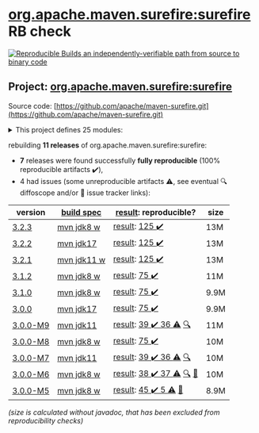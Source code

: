 [org.apache.maven.surefire:surefire](https://central.sonatype.com/artifact/org.apache.maven.surefire/surefire/versions) RB check
=======

[![Reproducible Builds](https://reproducible-builds.org/images/logos/rb.svg) an independently-verifiable path from source to binary code](https://reproducible-builds.org/)

## Project: [org.apache.maven.surefire:surefire](https://central.sonatype.com/artifact/org.apache.maven.surefire/surefire/versions)

Source code: [https://github.com/apache/maven-surefire.git](https://github.com/apache/maven-surefire.git)

<details><summary>This project defines 25 modules:</summary>

* [org.apache.maven.plugins:maven-failsafe-plugin](https://central.sonatype.com/artifact/org.apache.maven.plugins/maven-failsafe-plugin/3.2.3)
* [org.apache.maven.plugins:maven-surefire-plugin](https://central.sonatype.com/artifact/org.apache.maven.plugins/maven-surefire-plugin/3.2.3)
* [org.apache.maven.plugins:maven-surefire-report-plugin](https://central.sonatype.com/artifact/org.apache.maven.plugins/maven-surefire-report-plugin/3.2.3)
* [org.apache.maven.surefire:common-java5](https://central.sonatype.com/artifact/org.apache.maven.surefire/common-java5/3.2.3)
* [org.apache.maven.surefire:common-junit3](https://central.sonatype.com/artifact/org.apache.maven.surefire/common-junit3/3.2.3)
* [org.apache.maven.surefire:common-junit4](https://central.sonatype.com/artifact/org.apache.maven.surefire/common-junit4/3.2.3)
* [org.apache.maven.surefire:common-junit48](https://central.sonatype.com/artifact/org.apache.maven.surefire/common-junit48/3.2.3)
* [org.apache.maven.surefire:maven-surefire-common](https://central.sonatype.com/artifact/org.apache.maven.surefire/maven-surefire-common/3.2.3)
* [org.apache.maven.surefire:surefire](https://central.sonatype.com/artifact/org.apache.maven.surefire/surefire/3.2.3)
* [org.apache.maven.surefire:surefire-api](https://central.sonatype.com/artifact/org.apache.maven.surefire/surefire-api/3.2.3)
* [org.apache.maven.surefire:surefire-booter](https://central.sonatype.com/artifact/org.apache.maven.surefire/surefire-booter/3.2.3)
* [org.apache.maven.surefire:surefire-extensions-api](https://central.sonatype.com/artifact/org.apache.maven.surefire/surefire-extensions-api/3.2.3)
* [org.apache.maven.surefire:surefire-extensions-spi](https://central.sonatype.com/artifact/org.apache.maven.surefire/surefire-extensions-spi/3.2.3)
* [org.apache.maven.surefire:surefire-grouper](https://central.sonatype.com/artifact/org.apache.maven.surefire/surefire-grouper/3.2.3)
* [org.apache.maven.surefire:surefire-junit-platform](https://central.sonatype.com/artifact/org.apache.maven.surefire/surefire-junit-platform/3.2.3)
* [org.apache.maven.surefire:surefire-junit3](https://central.sonatype.com/artifact/org.apache.maven.surefire/surefire-junit3/3.2.3)
* [org.apache.maven.surefire:surefire-junit4](https://central.sonatype.com/artifact/org.apache.maven.surefire/surefire-junit4/3.2.3)
* [org.apache.maven.surefire:surefire-junit47](https://central.sonatype.com/artifact/org.apache.maven.surefire/surefire-junit47/3.2.3)
* [org.apache.maven.surefire:surefire-logger-api](https://central.sonatype.com/artifact/org.apache.maven.surefire/surefire-logger-api/3.2.3)
* [org.apache.maven.surefire:surefire-providers](https://central.sonatype.com/artifact/org.apache.maven.surefire/surefire-providers/3.2.3)
* [org.apache.maven.surefire:surefire-report-parser](https://central.sonatype.com/artifact/org.apache.maven.surefire/surefire-report-parser/3.2.3)
* [org.apache.maven.surefire:surefire-shadefire](https://central.sonatype.com/artifact/org.apache.maven.surefire/surefire-shadefire/3.2.3)
* [org.apache.maven.surefire:surefire-shared-utils](https://central.sonatype.com/artifact/org.apache.maven.surefire/surefire-shared-utils/3.2.3)
* [org.apache.maven.surefire:surefire-testng](https://central.sonatype.com/artifact/org.apache.maven.surefire/surefire-testng/3.2.3)
* [org.apache.maven.surefire:surefire-testng-utils](https://central.sonatype.com/artifact/org.apache.maven.surefire/surefire-testng-utils/3.2.3)
</details>

rebuilding **11 releases** of org.apache.maven.surefire:surefire:
- **7** releases were found successfully **fully reproducible** (100% reproducible artifacts :heavy_check_mark:),
- 4 had issues (some unreproducible artifacts :warning:, see eventual :mag: diffoscope and/or :memo: issue tracker links):

| version | [build spec](/BUILDSPEC.md) | [result](https://reproducible-builds.org/docs/jvm/): reproducible? | size |
| -- | --------- | ------ | -- |
| [3.2.3](https://central.sonatype.com/artifact/org.apache.maven.surefire/surefire/3.2.3/pom) | [mvn jdk8 w](surefire-3.2.3.buildspec) | [result](surefire-3.2.3.buildinfo): [125 :heavy_check_mark: ](surefire-3.2.3.buildcompare) | 13M |
| [3.2.2](https://central.sonatype.com/artifact/org.apache.maven.surefire/surefire/3.2.2/pom) | [mvn jdk17](surefire-3.2.2.buildspec) | [result](surefire-3.2.2.buildinfo): [125 :heavy_check_mark: ](surefire-3.2.2.buildcompare) | 13M |
| [3.2.1](https://central.sonatype.com/artifact/org.apache.maven.surefire/surefire/3.2.1/pom) | [mvn jdk11 w](surefire-3.2.1.buildspec) | [result](surefire-3.2.1.buildinfo): [125 :heavy_check_mark: ](surefire-3.2.1.buildcompare) | 13M |
| [3.1.2](https://central.sonatype.com/artifact/org.apache.maven.surefire/surefire/3.1.2/pom) | [mvn jdk8 w](surefire-3.1.2.buildspec) | [result](surefire-3.1.2.buildinfo): [75 :heavy_check_mark: ](surefire-3.1.2.buildcompare) | 11M |
| [3.1.0](https://central.sonatype.com/artifact/org.apache.maven.surefire/surefire/3.1.0/pom) | [mvn jdk8 w](surefire-3.1.0.buildspec) | [result](surefire-3.1.0.buildinfo): [75 :heavy_check_mark: ](surefire-3.1.0.buildcompare) | 9.9M |
| [3.0.0](https://central.sonatype.com/artifact/org.apache.maven.surefire/surefire/3.0.0/pom) | [mvn jdk17](surefire-3.0.0.buildspec) | [result](surefire-3.0.0.buildinfo): [75 :heavy_check_mark: ](surefire-3.0.0.buildcompare) | 9.9M |
| [3.0.0-M9](https://central.sonatype.com/artifact/org.apache.maven.surefire/surefire/3.0.0-M9/pom) | [mvn jdk11](surefire-3.0.0-M9.buildspec) | [result](surefire-3.0.0-M9.buildinfo): [39 :heavy_check_mark:  36 :warning:](surefire-3.0.0-M9.buildcompare) [:mag:](surefire-3.0.0-M9.diffoscope) | 11M |
| [3.0.0-M8](https://central.sonatype.com/artifact/org.apache.maven.surefire/surefire/3.0.0-M8/pom) | [mvn jdk8 w](surefire-3.0.0-M8.buildspec) | [result](surefire-3.0.0-M8.buildinfo): [75 :heavy_check_mark: ](surefire-3.0.0-M8.buildcompare) | 10M |
| [3.0.0-M7](https://central.sonatype.com/artifact/org.apache.maven.surefire/surefire/3.0.0-M7/pom) | [mvn jdk11](surefire-3.0.0-M7.buildspec) | [result](surefire-3.0.0-M7.buildinfo): [39 :heavy_check_mark:  36 :warning:](surefire-3.0.0-M7.buildcompare) [:mag:](surefire-3.0.0-M7.diffoscope) | 10M |
| [3.0.0-M6](https://central.sonatype.com/artifact/org.apache.maven.surefire/surefire/3.0.0-M6/pom) | [mvn jdk8 w](surefire-3.0.0-M6.buildspec) | [result](surefire-3.0.0-M6.buildinfo): [38 :heavy_check_mark:  37 :warning:](surefire-3.0.0-M6.buildcompare) [:mag:](surefire-3.0.0-M6.diffoscope) [:memo:](https://issues.apache.org/jira/browse/SUREFIRE-1802) | 10M |
| [3.0.0-M5](https://central.sonatype.com/artifact/org.apache.maven.surefire/surefire/3.0.0-M5/pom) | [mvn jdk8 w](surefire-3.0.0-M5.buildspec) | [result](surefire-shared-utils-3.0.0-M5.buildinfo): [45 :heavy_check_mark:  5 :warning:](surefire-shared-utils-3.0.0-M5.buildcompare) [:memo:](https://issues.apache.org/jira/browse/SUREFIRE-1802) | 8.9M |

<i>(size is calculated without javadoc, that has been excluded from reproducibility checks)</i>
